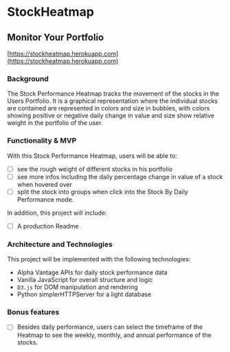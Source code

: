# StockHeatmap

## Monitor Your Portfolio
[https://stockheatmap.herokuapp.com](https://stockheatmap.herokuapp.com)

### Background

The Stock Performance Heatmap tracks the movement of the stocks in the Users Portfolio. It is a graphical representation where the individual stocks are contained are represented in colors and size in bubbles, with colors showing positive or negative daily change in value and size show relative weight in the portfolio of the user.

### Functionality & MVP  

With this Stock Performance Heatmap, users will be able to:

- [ ] see the rough weight of different stocks in his portfolio
- [ ] see more infos including the daily percentage change in value of a stock when hovered over
- [ ] split the stock into groups when click into the Stock By Daily Performance mode.

In addition, this project will include:

- [ ] A production Readme

### Architecture and Technologies

This project will be implemented with the following technologies:

- Alpha Vantage APIs for daily stock performance data
- Vanilla JavaScript for overall structure and logic
- `D3.js` for DOM manipulation and rendering
- Python simplerHTTPServer for a light database


### Bonus features
- [ ] Besides daily performance, users can select the timeframe of the Heatmap to see the weekly, monthly, and annual performance of the stocks.
